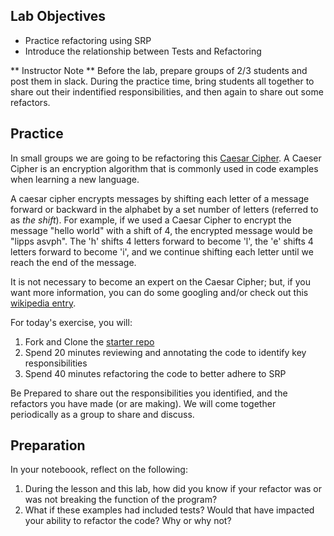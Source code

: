 ## Lab Objectives
* Practice refactoring using SRP
* Introduce the relationship between Tests and Refactoring

** Instructor Note **  Before the lab, prepare groups of 2/3 students and post them in slack.  During the practice time, bring students all together to share out their indentified responsibilities, and then again to share out some refactors.

## Practice

In small groups we are going to be refactoring this [Caesar Cipher](https://github.com/turingschool-examples/CaesarCipher_Launch).  A Caeser Cipher is an encryption algorithm that is commonly used in code examples when learning a new language.  

A caesar cipher encrypts messages by shifting each letter of a message forward or backward in the alphabet by a set number of letters (referred to as _the shift_).  For example, if we used a Caesar Cipher to encrypt the message "hello world" with a shift of 4, the encrypted message would be "lipps asvph".  The 'h' shifts 4 letters forward to become 'l', the 'e' shifts 4 letters forward to become 'i', and we continue shifting each letter until we reach the end of the message.

It is not necessary to become an expert on the Caesar Cipher; but, if you want more information, you can do some googling and/or check out this [wikipedia entry](https://en.wikipedia.org/wiki/Caesar_cipher).

For today's exercise, you will:
1. Fork and Clone the [starter repo](https://github.com/turingschool-examples/CaesarCipher_Launch)
2. Spend 20 minutes reviewing and annotating the code to identify key responsibilities
3. Spend 40 minutes refactoring the code to better adhere to SRP

Be Prepared to share out the responsibilities you identified, and the refactors you have made (or are making).  We will come together periodically as a group to share and discuss.

## Preparation

In your noteboook, reflect on the following:
1. During the lesson and this lab, how did you know if your refactor was or was not breaking the function of the program?
2. What if these examples had included tests?  Would that have impacted your ability to refactor the code?  Why or why not?

<!-- One thing I had a hard time determining is how "spicy" this activity is? It seems like we've done this in the BE program - how has it gone in the past? Obviously don't want to reinvent the wheel, but wonder if there are other examples of not-so-readble code that we could pull from old BE student projects and write in C# that might be easier for students to wrap their heads around. However, if y'all think that this is the right level of spiciness for our students then let's SEND IT! -->